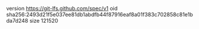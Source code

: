 version https://git-lfs.github.com/spec/v1
oid sha256:2493d21f5e037ee81db1abdfb44f87916eaf8a01f383c702858c81e1bda7d248
size 121520
